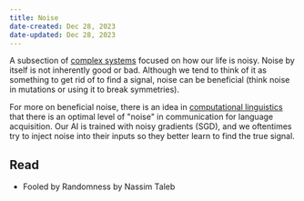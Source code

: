 ```yaml
---
title: Noise
date-created: Dec 28, 2023
date-updated: Dec 28, 2023
---
```


A subsection of [complex systems](complex-systems) focused on how our life is noisy. Noise by itself is not inherently good or bad. Although we tend to think of it as something to get rid of to find a signal, noise can be beneficial (think noise in mutations or using it to break symmetries).

For more on beneficial noise, there is an idea in [computational linguistics](comp-linguistics) that there is an optimal level of "noise" in communication for language acquisition. Our AI is trained with noisy gradients (SGD), and we oftentimes try to inject noise into their inputs so they better learn to find the true signal.

## Read

- Fooled by Randomness by Nassim Taleb